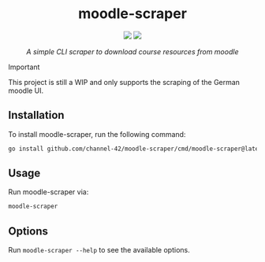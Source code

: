 <h1 align="center">moodle-scraper</h1>
<div align="center">

![](https://img.shields.io/badge/version-0.1.0-green.svg)
[![](https://img.shields.io/badge/license-GPLv3-orange.svg)](https://github.com/channel-42/moodle-scraper/blob/master/LICENSE)

</div>
<p align="center"><em>A simple CLI scraper to download course resources from moodle</em></p>


> [!IMPORTANT]
> This project is still a WIP and only supports the scraping of the German moodle UI.


## Installation
To install moodle-scraper, run the following command:
```bash
go install github.com/channel-42/moodle-scraper/cmd/moodle-scraper@latest
```

## Usage
Run moodle-scraper via:
```bash
moodle-scraper
```

## Options
Run `moodle-scraper --help` to see the available options.
